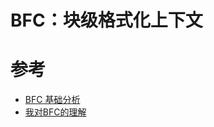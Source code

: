 # BFC：块级格式化上下文


# 参考
- [BFC 基础分析](http://www.cnblogs.com/asheng2016/p/7281784.html)
- [我对BFC的理解](https://www.jianshu.com/p/76484dff1cb5)